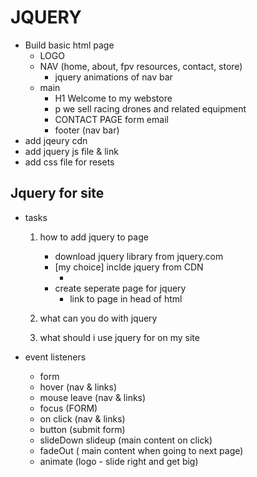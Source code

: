 # JQUERY 

 * Build basic html page
   * LOGO
   * NAV (home, about, fpv resources, contact, store)
      * jquery animations of nav bar
   * main
     * H1 Welcome to my webstore
     *  p we sell racing drones and related equipment
     *  CONTACT PAGE form email 
     *  footer (nav bar)
  * add jqeury cdn
  * add jquery js file & link
  * add css file for resets 
  
  
## Jquery for site 
   * tasks 
     1. how to add jquery to page
        * download jquery library from jquery.com
        * [my choice] inclde jquery from CDN
        	* <script src="https://ajax.googleapis.com/ajax/libs/jquery/1.12.4/jquery.min.js"></script>
    	*  create seperate page for jquery 
    		* link to page in head of html 

     2. what can you do with jquery 
     3. what should i use jquery for on my site 
   
   * event listeners
   		* form 
   		* hover (nav & links)
   		* mouse leave (nav & links)
   		* focus (FORM)
   		* on click (nav & links)
   		*  button (submit form)	 
   		*  slideDown slideup (main content on click)
   		*  fadeOut ( main content when going to next page)
   		*   animate (logo - slide right and get big)  
            